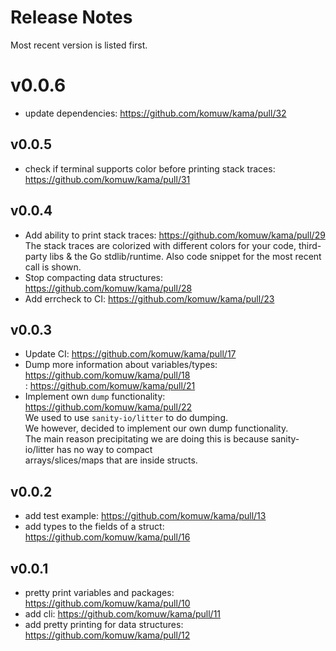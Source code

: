 # Release Notes

Most recent version is listed first.  


# v0.0.6
- update dependencies: https://github.com/komuw/kama/pull/32

## v0.0.5
- check if terminal supports color before printing stack traces: https://github.com/komuw/kama/pull/31

## v0.0.4
- Add ability to print stack traces: https://github.com/komuw/kama/pull/29
  The stack traces are colorized with different colors for your code, third-party libs & the Go stdlib/runtime.
  Also code snippet for the most recent call is shown.
- Stop compacting data structures: https://github.com/komuw/kama/pull/28
- Add errcheck to CI: https://github.com/komuw/kama/pull/23

## v0.0.3
- Update CI: https://github.com/komuw/kama/pull/17   
- Dump more information about variables/types: https://github.com/komuw/kama/pull/18      
                                             : https://github.com/komuw/kama/pull/21       
- Implement own `dump` functionality: https://github.com/komuw/kama/pull/22     
  We used to use `sanity-io/litter` to do dumping.      
  We however, decided to implement our own dump functionality.       
  The main reason precipitating we are doing this is because sanity-io/litter has no way to compact       
  arrays/slices/maps that are inside structs.        

## v0.0.2
- add test example: https://github.com/komuw/kama/pull/13
- add types to the fields of a struct: https://github.com/komuw/kama/pull/16

## v0.0.1
- pretty print variables and packages: https://github.com/komuw/kama/pull/10
- add cli: https://github.com/komuw/kama/pull/11
- add pretty printing for data structures: https://github.com/komuw/kama/pull/12
